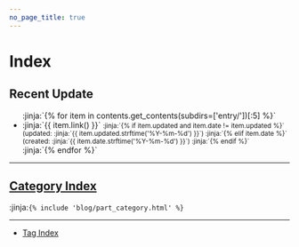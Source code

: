 ```yaml
---
no_page_title: true
---
```

# Index

## Recent Update
<ul>
:jinja:`{% for item in contents.get_contents(subdirs=['entry/'])[:5] %}`
  <li>
    :jinja:`{{ item.link() }}`
    <small>
      :jinja:`{% if item.updated and item.date != item.updated %}`
        (updated: :jinja:`{{ item.updated.strftime('%Y-%m-%d') }}`)
      :jinja:`{% elif item.date %}`
        (created: :jinja:`{{ item.date.strftime('%Y-%m-%d') }}`)
      :jinja:`{% endif %}`
    </small>
  </li>
:jinja:`{% endfor %}`
</ul>

---

## [Category Index](category/)

:jinja:`{% include 'blog/part_category.html' %}`

---

- [Tag Index](tags/)
